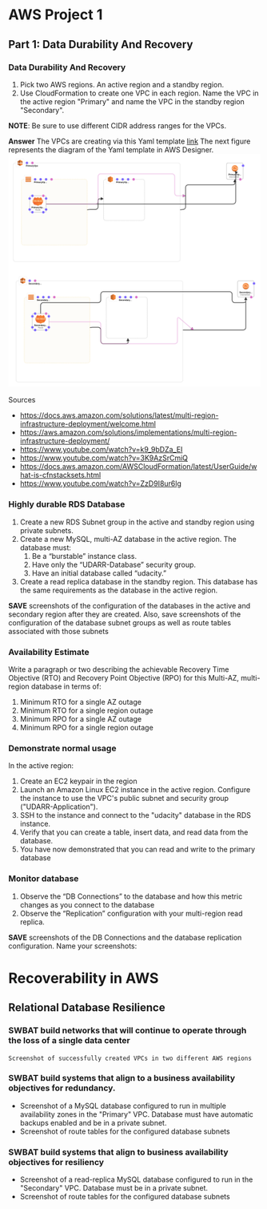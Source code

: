 # AWS Project 1

## Part 1: Data Durability And Recovery

### Data Durability And Recovery
1. Pick two AWS regions. An active region and a standby region.
2. Use CloudFormation to create one VPC in each region. Name the VPC in the active region "Primary" and name the VPC in the standby region "Secondary".

**NOTE**: Be sure to use different CIDR address ranges for the VPCs.

**Answer**
The VPCs are creating via this Yaml template [link](vpc.yaml)
The next figure represents the diagram of the Yaml template in AWS Designer.  
![alt](drawio/vpcs-disgner-view.png)

Sources
* https://docs.aws.amazon.com/solutions/latest/multi-region-infrastructure-deployment/welcome.html
* https://aws.amazon.com/solutions/implementations/multi-region-infrastructure-deployment/
* https://www.youtube.com/watch?v=k9_9bDZa_EI
* https://www.youtube.com/watch?v=3K9AzSrCmiQ
* https://docs.aws.amazon.com/AWSCloudFormation/latest/UserGuide/what-is-cfnstacksets.html
* https://www.youtube.com/watch?v=ZzD9I8ur6lg


### Highly durable RDS Database
1. Create a new RDS Subnet group in the active and standby region using private subnets.
2. Create a new MySQL, multi-AZ database in the active region. The database must:
   1. Be a “burstable” instance class.
   2. Have only the “UDARR-Database” security group.
   3. Have an initial database called “udacity.”
3. Create a read replica database in the standby region. This database has the same requirements as the database in the active region.

**SAVE** screenshots of the configuration of the databases in the active and secondary region after they are created. Also, save screenshots of the configuration of the database subnet groups as well as route tables associated with those subnets
### Availability Estimate

Write a paragraph or two describing the achievable Recovery Time Objective (RTO) and Recovery Point Objective (RPO) for this Multi-AZ, multi-region database in terms of:
1. Minimum RTO for a single AZ outage
2. Minimum RTO for a single region outage
3. Minimum RPO for a single AZ outage
4. Minimum RPO for a single region outage

### Demonstrate normal usage
In the active region:

1. Create an EC2 keypair in the region
2. Launch an Amazon Linux EC2 instance in the active region. Configure the instance to use the VPC's public subnet and security group ("UDARR-Application").
3. SSH to the instance and connect to the "udacity" database in the RDS instance.
4. Verify that you can create a table, insert data, and read data from the database.
5. You have now demonstrated that you can read and write to the primary database

### Monitor database

1. Observe the “DB Connections” to the database and how this metric changes as you connect to the database
2. Observe the “Replication” configuration with your multi-region read replica.

**SAVE** screenshots of the DB Connections and the database replication configuration. Name your screenshots:

# Recoverability in AWS

## Relational Database Resilience

### SWBAT build networks that will continue to operate through the loss of a single data center
```
Screenshot of successfully created VPCs in two different AWS regions
```

### SWBAT build systems that align to a business availability objectives for redundancy.
* Screenshot of a MySQL database configured to run in multiple availability zones in the "Primary" VPC. Database must have automatic backups enabled and be in a private subnet.
* Screenshot of route tables for the configured database subnets

### SWBAT build systems that align to business availability objectives for resiliency
* Screenshot of a read-replica MySQL database configured to run in the "Secondary" VPC. Database must be in a private subnet.
* Screenshot of route tables for the configured database subnets